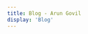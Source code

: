 ```yaml
---
title: Blog - Arun Govil
display: 'Blog'
---
```


<ClientOnly>
  <Plum/>
</ClientOnly>

<ListPosts />
